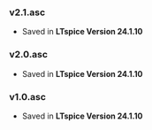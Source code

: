 ### v2.1.asc
- Saved in **LTspice Version 24.1.10**

### v2.0.asc
- Saved in **LTspice Version 24.1.10**

### v1.0.asc
- Saved in **LTspice Version 24.1.10**






